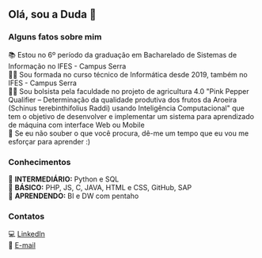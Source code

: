 ## Olá, sou a Duda 👋

### Alguns fatos sobre mim
📚 Estou no 6º período da graduação em Bacharelado de Sistemas de Informação no IFES - Campus Serra<br>
👩‍🎓 Sou formada no curso técnico de Informática desde 2019, também no IFES - Campus Serra<br>
👩‍🔬 Sou bolsista pela faculdade no projeto de agricultura 4.0 "Pink Pepper Qualifier – Determinação da qualidade produtiva dos frutos
da Aroeira (Schinus terebinthifolius Raddi) usando Inteligência Computacional" que tem o objetivo de desenvolver e implementar um sistema para aprendizado de máquina com interface Web ou Mobile<br>
🤝 Se eu não souber o que você procura, dê-me um tempo que eu vou me esforçar para aprender :)

### Conhecimentos
📌 **INTERMEDIÁRIO:** Python e SQL<br>
📌 **BÁSICO:** PHP, JS, C, JAVA, HTML e CSS, GitHub, SAP<br>
📌 **APRENDENDO:** BI e DW com pentaho<br>

### Contatos
💻 [LinkedIn](https://www.linkedin.com/in/eduardarsimoes)<br>
📧 [E-mail](mailto:eduardarsimoes@agmail.com?subject=[GitHub]%20Acabei%20de%20ver%20o%20seu%20perfil)<br>
